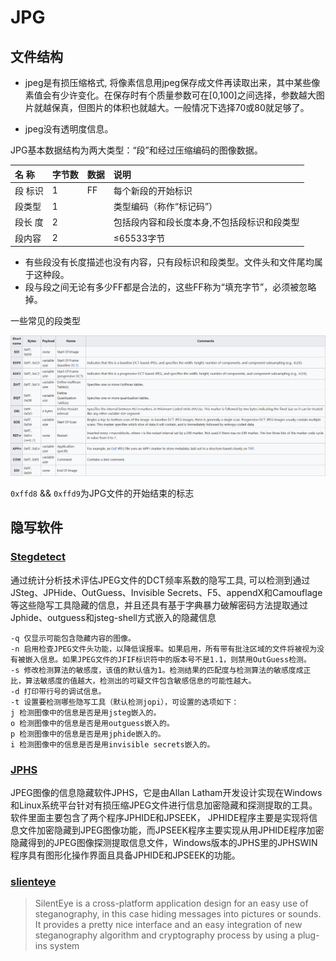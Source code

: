 # JPG

## 文件结构

- jpeg是有损压缩格式, 将像素信息用jpeg保存成文件再读取出来，其中某些像素值会有少许变化。在保存时有个质量参数可在[0,100]之间选择，参数越大图片就越保真，但图片的体积也就越大。一般情况下选择70或80就足够了。

- jpeg没有透明度信息。

JPG基本数据结构为两大类型：“段”和经过压缩编码的图像数据。


| 名 称   | 字节数 | 数据 | 说明                                        |
|:------- |:------ |:---- |:------------------------------------------- |
| 段 标识 | 1      | FF   | 每个新段的开始标识                          |
| 段类型  | 1      |      | 类型编码（称作“标记码”）                    |
| 段长 度 | 2      |      | 包括段内容和段长度本身,不包括段标识和段类型 |
| 段内容  | 2      |      | ≤65533字节                                  |

- 有些段没有长度描述也没有内容，只有段标识和段类型。文件头和文件尾均属于这种段。
- 段与段之间无论有多少FF都是合法的，这些FF称为“填充字节”，必须被忽略掉。

一些常见的段类型

![jpgformat](/misc/picture/figure/jpgformat.png)

`0xffd8` && `0xffd9`为JPG文件的开始结束的标志

## 隐写软件

### [Stegdetect](https://github.com/redNixon/stegdetect)

通过统计分析技术评估JPEG文件的DCT频率系数的隐写工具,  可以检测到通过JSteg、JPHide、OutGuess、Invisible Secrets、F5、appendX和Camouflage等这些隐写工具隐藏的信息，并且还具有基于字典暴力破解密码方法提取通过Jphide、outguess和jsteg-shell方式嵌入的隐藏信息

```shell
-q 仅显示可能包含隐藏内容的图像。
-n 启用检查JPEG文件头功能，以降低误报率。如果启用，所有带有批注区域的文件将被视为没有被嵌入信息。如果JPEG文件的JFIF标识符中的版本号不是1.1，则禁用OutGuess检测。
-s 修改检测算法的敏感度，该值的默认值为1。检测结果的匹配度与检测算法的敏感度成正比，算法敏感度的值越大，检测出的可疑文件包含敏感信息的可能性越大。
-d 打印带行号的调试信息。
-t 设置要检测哪些隐写工具（默认检测jopi），可设置的选项如下：
j 检测图像中的信息是否是用jsteg嵌入的。
o 检测图像中的信息是否是用outguess嵌入的。
p 检测图像中的信息是否是用jphide嵌入的。
i 检测图像中的信息是否是用invisible secrets嵌入的。
```

### [JPHS](http://linux01.gwdg.de/~alatham/stego.html)

JPEG图像的信息隐藏软件JPHS，它是由Allan Latham开发设计实现在Windows和Linux系统平台针对有损压缩JPEG文件进行信息加密隐藏和探测提取的工具。软件里面主要包含了两个程序JPHIDE和JPSEEK， JPHIDE程序主要是实现将信息文件加密隐藏到JPEG图像功能，而JPSEEK程序主要实现从用JPHIDE程序加密隐藏得到的JPEG图像探测提取信息文件，Windows版本的JPHS里的JPHSWIN程序具有图形化操作界面且具备JPHIDE和JPSEEK的功能。

### [slienteye](http://silenteye.v1kings.io/)

> SilentEye is a cross-platform application design for an easy use of steganography, in this case hiding messages into pictures or sounds. It provides a pretty nice interface and an easy integration of new steganography algorithm and cryptography process by using a plug-ins system